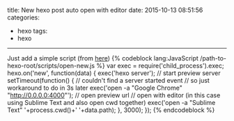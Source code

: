 title: New hexo post auto open with editor
date: 2015-10-13 08:51:56
categories:
- hexo
tags:
- hexo
---
Just add a simple script (from [here](https://github.com/hexojs/hexo/issues/1007))
{% codeblock lang:JavaScript /path-to-hexo-root/scripts/open-new.js %}
var exec = require('child_process').exec;
hexo.on('new', function(data) {
    exec('hexo server'); // start preview server
    setTimeout(function() {
    	// couldn't find a server started event
    	// so just workaround to do in 3s later
        exec('open -a "Google Chrome" "http://0.0.0.0:4000"'); // open preview url
        // open with editor (in this case using Sublime Text and also open cwd together)
        exec('open -a "Sublime Text" '+process.cwd()+' '+data.path);
    }, 3000);
});
{% endcodeblock %}